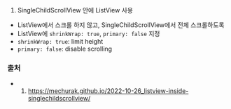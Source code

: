 1. SingleChildScrollView 안에 ListView 사용

- ListView에서 스크롤 하지 않고, SingleChildScrollView에서 전체 스크롤하도록
- ListView에 `shrinkWrap: true`, `primary: false` 지정
- `shrinkWrap: true`: limit height
- `primary: false`: disable scrolling

### 출처

- 1. https://mechurak.github.io/2022-10-26_listview-inside-singlechildscrollview/
